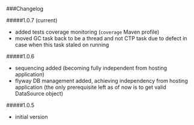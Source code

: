 ###Changelog

#####1.0.7 (current)
- added tests coverage monitoring (`coverage` Maven profile)
- moved GC task back to be a thread and not CTP task due to defect in case when this task staled on running

#####1.0.6
- sequencing added (becoming fully independent from hosting application)
- flyway DB management added, achieving independency from hosting application (the only prerequisite left as of now is to get valid DataSource object) 

#####1.0.5
- initial version
